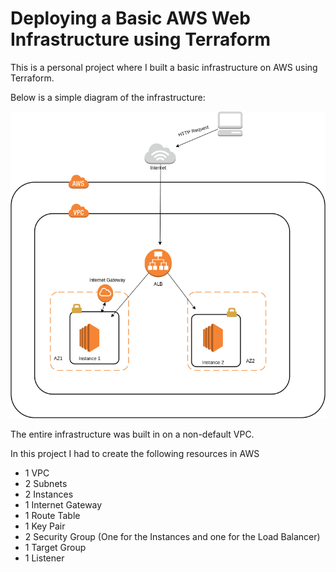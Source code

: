 # Deploying a Basic AWS Web Infrastructure using Terraform

This is a personal project where I built a basic infrastructure on AWS using Terraform.

Below is a simple diagram of the infrastructure:


![Preview-Screens](https://github.com/reisstech/basic-aws-terraform-web-infrastructure/blob/main/diagram.png)

The entire infrastructure was built in on a non-default VPC.

In this project I had to create the following resources in AWS

- 1 VPC
- 2 Subnets
- 2 Instances
- 1 Internet Gateway
- 1 Route Table
- 1 Key Pair
- 2 Security Group (One for the Instances and one for the Load Balancer)
- 1 Target Group
- 1 Listener
